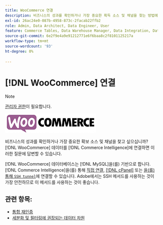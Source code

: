```yaml
---
title: WooCommerce 연결
description: 비즈니스의 성과를 확인하거나 가장 중요한 획득 소스 및 채널을 찾는 방법에 대해 알아봅니다.
exl-id: 26ac24e0-087b-4958-873c-2facab22ffb2
role: Admin, Data Architect, Data Engineer, User
feature: Commerce Tables, Data Warehouse Manager, Data Integration, Data Import/Export
source-git-commit: 6e2f9e4a9e91212771e6f6baa8c2f8101125217a
workflow-type: tm+mt
source-wordcount: '93'
ht-degree: 0%

---
```


# [!DNL WooCommerce] 연결

>[!NOTE]
>
>[관리자 권한](../../../administrator/user-management/user-management.md)이 필요합니다.

![](../../../assets/WooCommerce-Logo.jpg)

비즈니스의 성과를 확인하거나 가장 중요한 확보 소스 및 채널을 찾고 싶으십니까? [!DNL WooCommerce] 데이터를 [!DNL Commerce Intelligence]에 연결하면 이러한 질문에 답변할 수 있습니다.

[!DNL WooCommerce] 데이터베이스는 [!DNL MySQL]을(를) 기반으로 합니다. [!DNL Commerce Intelligence]을(를) 통해 [직접 연결](../integrations/mysql-via-a-direct-connection.md), [[!DNL cPanel]](../integrations/mysql-via-cpanel.md) 또는 [을(를) 통해 `SSH tunnel`](../integrations/mysql-via-ssh-tunnel.md)에 연결할 수 있습니다. Adobe에서는 SSH 메서드를 사용하는 것이 가장 안전하므로 이 메서드를 사용하는 것이 좋습니다.

## 관련 항목:

* [통합 재인증](https://experienceleague.adobe.com/docs/commerce-knowledge-base/kb/how-to/mbi-reauthenticating-integrations.html)
* [세분화 및 필터링에 권장되는 데이터 차원](../../../best-practices/segment-filter.md)
